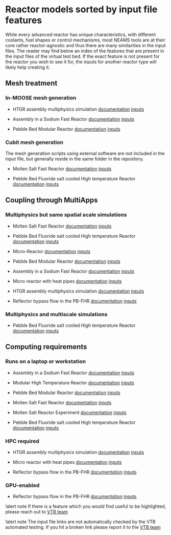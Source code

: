 # Reactor models sorted by input file features

While every advanced reactor has unique characteristics, with different coolants, fuel shapes or
control mechanisms, most NEAMS tools are at their core rather reactor-agnostic and thus there
are many similarities in the input files. The reader may find below an index of the features that are present in the input files of the virtual test bed. If the exact feature is not
present for the reactor you wish to see it for, the inputs for another reactor type will likely
help creating it.

## Mesh treatment

### In-MOOSE mesh generation

- HTGR assembly multiphysics simulation [documentation](htgr/assembly/index.md) [inputs](https://github.com/idaholab/virtual_test_bed/tree/htgr/assembly)

- Assembly in a Sodium Fast Reactor [documentation](sfr/sfr.md) [inputs](https://github.com/idaholab/virtual_test_bed/tree/main/sfr/singe_assembly)

- Pebble Bed Modular Reactor [documentation](htgr/pbmr/index.md) [inputs](https://github.com/idaholab/virtual_test_bed/tree/main/htgr/pbmr/steady)


### Cubit mesh generation

The mesh generation scripts using external software are not included in
the input file, but generally reside in the same folder in the repository.

- Molten Salt Fast Reactor [documentation](msr/msfr/griffin_pgh_model.md) [inputs](https://github.com/idaholab/virtual_test_bed/tree/main/msr/msfr/steady)

- Pebble Bed Fluoride salt cooled High temperature Reactor [documentation](pbfhr/steady/griffin_pgh_model.md) [inputs](https://github.com/idaholab/virtual_test_bed/tree/main/pbfhr/steady)


## Coupling through MultiApps

### Multiphysics but same spatial scale simulations

- Molten Salt Fast Reactor [documentation](msr/msfr/griffin_pgh_model.md) [inputs](https://github.com/idaholab/virtual_test_bed/tree/main/msr/msfr/steady)

- Pebble Bed Fluoride salt cooled High temperature Reactor [documentation](pbfhr/balance_of_plant/plant.md) [inputs](https://github.com/idaholab/virtual_test_bed/tree/main/pbfhr/plant)

- Micro-Reactor [documentation](mrad/index.md) [inputs](https://github.com/idaholab/virtual_test_bed/tree/main/mrad/steady)

- Pebble Bed Modular Reactor [documentation](htgr/pbmr/index.md) [inputs](https://github.com/idaholab/virtual_test_bed/tree/main/htgr/pbmr/steady)

- Assembly in a Sodium Fast Reactor [documentation](sfr/sfr.md) [inputs](https://github.com/idaholab/virtual_test_bed/tree/main/sfr/singe_assembly)

- Micro reactor with heat pipes [documentation](mrad/index.md) [inputs](https://github.com/idaholab/virtual_test_bed/tree/main/mrad)

- HTGR assembly multiphysics simulation [documentation](htgr/assembly/index.md) [inputs](https://github.com/idaholab/virtual_test_bed/tree/htgr/assembly)

- Reflector bypass flow in the PB-FHR [documentation](pbfhr/reflector.md) [inputs](https://github.com/idaholab/virtual_test_bed/tree/main/pbfhr/reflector)


### Multiphysics and multiscale simulations

- Pebble Bed Fluoride salt cooled High temperature Reactor [documentation](pbfhr/steady/griffin_pgh_model.md) [inputs](https://github.com/idaholab/virtual_test_bed/tree/main/pbfhr/steady)


## Computing requirements

### Runs on a laptop or workstation

- Assembly in a Sodium Fast Reactor [documentation](sfr/sfr.md) [inputs](https://github.com/idaholab/virtual_test_bed/tree/main/sfr/singe_assembly)

- Modular High Temperature Reactor [documentation](mhtgr/sam_mhtgr_model.md) [inputs](https://github.com/idaholab/virtual_test_bed/blob/main/htgr/mhtgr)

- Pebble Bed Modular Reactor [documentation](htgr/pbmr/index.md) [inputs](https://github.com/idaholab/virtual_test_bed/tree/main/htgr/pbmr/transient)

- Molten Salt Fast Reactor [documentation](msr/msfr/griffin_pgh_transient_model.md) [inputs](https://github.com/idaholab/virtual_test_bed/tree/main/msr/msfr/transient)

- Molten Salt Reactor Experiment [documentation](msr/msre/msre_sam_model.md) [inputs](https://github.com/idaholab/virtual_test_bed/tree/main/msr/msre)

- Pebble Bed Fluoride salt cooled High temperature Reactor [documentation](pbfhr/pbfhr_sam/pbfhr_sam.md) [inputs](https://github.com/idaholab/virtual_test_bed/tree/main/pbfhr/sam_model)


### HPC required

- HTGR assembly multiphysics simulation [documentation](htgr/assembly/index.md) [inputs](https://github.com/idaholab/virtual_test_bed/tree/htgr/assembly)

- Micro reactor with heat pipes [documentation](mrad/index.md) [inputs](https://github.com/idaholab/virtual_test_bed/tree/main/mrad)

- Reflector bypass flow in the PB-FHR [documentation](pbfhr/reflector.md) [inputs](https://github.com/idaholab/virtual_test_bed/tree/main/pbfhr/reflector)


### GPU-enabled

- Reflector bypass flow in the PB-FHR [documentation](pbfhr/reflector.md) [inputs](https://github.com/idaholab/virtual_test_bed/tree/main/pbfhr/reflector)


!alert note
If there is a feature which you would find useful to be highlighted, please reach out to [VTB team](abdalla.aboujaoude@inl.gov)

!alert note
The input file links are not automatically checked by the VTB automated testing. If you hit a broken
link please report it to the [VTB team](abdalla.aboujaoude@inl.gov)
